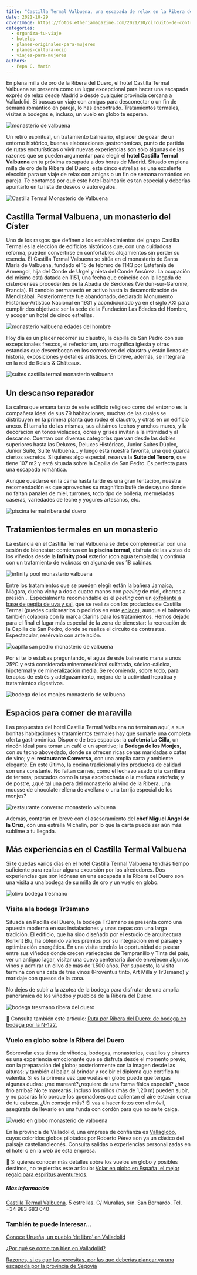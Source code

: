 ```yaml
---
title: "Castilla Termal Valbuena, una escapada de relax en la Ribera del Duero"
date: 2021-10-29
coverImage: https://fotos.etheriamagazine.com/2021/10/circuito-de-contrastes-monasterio-valbuena.jpg
categories: 
  - organiza-tu-viaje
  - hoteles
  - planes-originales-para-mujeres
  - planes-cultura-ocio
  - viajes-para-mujeres
authors: 
  - Pepa G. Marín
---
```


En plena milla de oro de la Ribera del Duero, el hotel Castilla Termal Valbuena se presenta como un lugar excepcional para hacer una escapada exprés de relax desde Madrid o desde cualquier provincia cercana a Valladolid. Si buscas un viaje con amigas para desconectar o un fin de semana romántico en pareja, lo has encontrado. Tratamientos termales, visitas a bodegas e, incluso, un vuelo en globo te esperan.

![monasterio de valbuena](https://fotos.etheriamagazine.com/2021/10/monasterio-valbuena.jpg "© Castilla Termal Valbuena, un cinco estrellas en el interior de un monasterio.")

Un retiro espiritual, un tratamiento balneario, el placer de gozar de un entorno 
histórico, buenas elaboraciones gastronómicas, punto de partida de rutas enoturísticas o 
vivir nuevas experiencias son sólo algunas de las razones que se pueden argumentar para 
elegir el **hotel Castilla Termal Valbuena** en tu próxima escapada a dos horas de 
Madrid. Situado en plena milla de oro de la Ribera del Duero, este cinco estrellas es 
una excelente elección para un viaje de relax con amigas o un fin de semana romántico en 
pareja. Te contamos por qué este hotel-balneario es tan especial y deberías apuntarlo en 
tu lista de deseos o autoregalos. 

![Castilla Termal Monasterio de Valbuena](https://fotos.etheriamagazine.com/2021/10/claustro-monasterio-valbuena.jpg "Claustro Castilla Termal Valbuena. © Pepa García")

## Castilla Termal Valbuena, un monasterio del Císter

Uno de los rasgos que definen a los establecimientos del grupo Castilla Termal es la 
elección de edificios históricos que, con una cuidadosa reforma, pueden convertirse en 
confortables alojamientos sin perder su esencia. El Castilla Termal Valbuena se sitúa en 
el monasterio de Santa María de Valbuena, fundado el 15 de febrero de 1143 por Estefanía 
de Armengol, hija del Conde de Urgel y nieta del Conde Ansúrez. La ocupación del mismo 
está datada en 1151, una fecha que coincide con la llegada de cistercienses procedentes 
de la Abadía de Berdones (Verdun-sur-Garonne, Francia). El cenobio permaneció en activo 
hasta la desamortización de Mendizábal. Posteriormente fue abandonado, declarado 
Monumento Histórico-Artístico Nacional en 1931 y acondicionado ya en el siglo XXI para 
cumplir dos objetivos: ser la sede de la Fundación Las Edades del Hombre, y acoger un 
hotel de cinco estrellas. 

![monasterio valbuena edades del hombre](https://fotos.etheriamagazine.com/2021/10/monasterio-valbuena-edades-hombre.jpg "El monasterio de Valbuena es la sede de Las Edades del Hombre. © Pepa García")

Hoy día es un placer recorrer su claustro, la capilla de San Pedro con sus excepcionales 
frescos, el refectorium, una magnífica iglesia y otras estancias que desembocan en los 
corredores del claustro y están llenas de historia, exposiciones y detalles artísticos. 
En breve, además, se integrará en la red de Relais & Châteaux. 

![suites castilla termal monasterio valbuena](https://fotos.etheriamagazine.com/2021/10/habitaciones-castilla-termal-valbuena.jpg "Sala de estar y distintas suites.")

## Un descanso reparador

La calma que emana tanto de este edificio religioso como del entorno es la compañera 
ideal de sus 79 habitaciones, muchas de las cuales se distribuyen en la primera planta 
que rodea el claustro, y otras en un edificio anexo. El tamaño de las mismas, sus 
altísimos techos y anchos muros, y la decoración en tonos violáceos, ocres y grises 
invitan a la intimidad y al descanso. Cuentan con diversas categorías que van desde las 
dobles superiores hasta las Deluxes, Deluxes Históricas, Junior Suites Dúplex, Junior 
Suite, Suite Valbuena... y luego está nuestra favorita, una que guarda ciertos secretos. 
Si quieres algo especial, reserva la **Suite del Tesoro**, que tiene 107 m2 y está 
situada sobre la Capilla de San Pedro. Es perfecta para una escapada romántica. 

Aunque quedarse en la cama hasta tarde es una gran tentación, nuestra recomendación es 
que aproveches su magnífico bufé de desayuno donde no faltan panales de miel, turrones, 
todo tipo de bollería, mermeladas caseras, variedades de leche y yogures artesanos, etc. 

![piscina termal ribera del duero](https://fotos.etheriamagazine.com/2021/10/piscina-termal-monasterio-valbuena.jpg "Piscina termal del © Castilla Termal Valbuena.")

## Tratamientos termales en un monasterio

La estancia en el Castilla Termal Valbuena se debe complementar con una sesión de 
bienestar: comienza en la **piscina termal**, disfruta de las vistas de los viñedos 
desde la **Infinity pool** exterior (con agua templada) y continúa con un tratamiento de 
_wellness_ en alguna de sus 18 cabinas. 

![infinity pool monasterio valbuena](https://fotos.etheriamagazine.com/2021/10/infinity-pool-castilla-termal-valbuena.jpg "Infinity pool del Castilla Termal Valbuena.")

Entre los tratamientos que se pueden elegir están la bañera Jamaica, Niágara, ducha 
vichy a dos o cuatro manos con _peeling_ de miel, chorros a presión... Especialmente 
recomendable es el _peeling_ con un [exfoliante a base de pepita de uva y 
sal](https://tienda.castillatermal.com/collections/cosmetica/products/peeling-sal-y-uva-200ml), 
que se realiza con los productos de Castilla Termal (puedes curiosearlos o pedirlos en 
este [enlace](https://tienda.castillatermal.com/collections/cosmetica)), aunque el 
balneario también colabora con la marca Clarins para los tratamientos. Hemos dejado para 
el final el lugar más especial de la zona de bienestar: la recreación de la Capilla de 
San Pedro, donde se realiza el circuito de contrastes. Espectacular, resérvalo con 
antelación. 

![capilla san pedro monasterio de valbuena](https://fotos.etheriamagazine.com/2021/10/circuito-de-contrastes-monasterio-valbuena.jpg "Sala de contrastes, una recreación de la Capilla de San Pedro. © CT Valbuena")

Por si te lo estabas preguntando, el agua de este balneario mana a unos 25ºC y está 
considerada mineromedicinal sulfatada, sódico-cálcica, hipotermal y de mineralización 
media. Se recomienda, sobre todo, para terapias de estrés y adelgazamiento, mejora de la 
actividad hepática y tratamientos digestivos. 

![bodega de los monjes monasterio de valbuena](https://fotos.etheriamagazine.com/2021/10/restaurante-bodega-monjes.jpg "Bodega de los Monjes. © P.G")

## Espacios para comer de maravilla

Las propuestas del hotel Castilla Termal Valbuena no terminan aquí, a sus bonitas 
habitaciones y tratamientos termales hay que sumarle una completa oferta gastronómica. 
Dispone de tres espacios: la **cafetería La Cilla**, un rincón ideal para tomar un café 
o un aperitivo; la **Bodega de los Monjes**, con su techo abovedado, donde se ofrecen 
ricas cenas maridadas o catas de vino; y el **restaurante Converso**, con una amplia 
carta y ambiente elegante. En este último, la cocina tradicional y los productos de 
calidad son una constante. No faltan carnes, como el lechazo asado o la carrillera de 
ternera; pescados como la raya escabechada o la merluza estofada; y de postre, ¿qué tal 
una pera del monasterio al vino de la Ribera, una mousse de chocolate rellena de 
avellana o una torrija especial de los monjes? 

![restaurante converso monasterio valbuena](https://fotos.etheriamagazine.com/2021/10/restaurante-converso-valbuena.jpg "Restaurante Converso y torrija. © Pepa García")

Además, contarán en breve con el asesoramiento del **chef Miguel Ángel de la Cruz**, con 
una estrella Michelin, por lo que la carta puede ser aún más sublime a tu llegada. 

## Más experiencias en el Castilla Termal Valbuena

Si te quedas varios días en el hotel Castilla Termal Valbuena tendrás tiempo suficiente 
para realizar alguna excursión por los alrededores. Dos experiencias que son idóneas en 
una escapada a la Ribera del Duero son una visita a una bodega de su milla de oro y un 
vuelo en globo. 

![olivo bodega tresmano](https://fotos.etheriamagazine.com/2021/10/bodega-tresmano.jpg "Olivo milenario de la bodega Tr3smano. © Pepa García")

### Visita a la bodega Tr3smano

Situada en Padilla del Duero, la bodega Tr3smano se presenta como una apuesta moderna en 
sus instalaciones y unas cepas con una larga tradición. El edificio, que ha sido 
diseñado por el estudio de arquitectura Konkrit Blu, ha obtenido varios premios por su 
integración en el paisaje y optimización energética. En una visita tendrás la 
oportunidad de pasear entre sus viñedos donde crecen variedades de Tempranillo y Tinta 
del país, ver un antiguo lagar, visitar una cueva centenaria donde envejecen algunos 
vinos y admirar un olivo de más de 1.500 años. Por supuesto, la visita termina con una 
cata de tres vinos (Proventus tinto, Art Milla y Tr3smano) y maridaje con quesos de la 
zona. 

No dejes de subir a la azotea de la bodega para disfrutar de una amplia panorámica de 
los viñedos y pueblos de la Ribera del Duero. 

![bodega tresmano ribera del duero](https://fotos.etheriamagazine.com/2021/10/bodega-tresmano-valladolid.jpg "Bodega Tr3smano. © P.G.")

📌 Consulta también este artículo: [Ruta por Ribera del Duero: de bodega en bodega por 
la 
N-122.](https://etheriamagazine.com/2018/05/21/ruta-del-vino-ribera-del-duero-valladolid/) 

### Vuelo en globo sobre la Ribera del Duero

Sobrevolar esta tierra de viñedos, bodegas, monasterios, castillos y pinares es una 
experiencia emocionante que se disfruta desde el momento previo, con la preparación del 
globo; posteriormente con la imagen desde las alturas; y también al bajar, al brindar y 
recibir el diploma que certifica tu valentía. Si es la primera vez que vuelas en globo 
puede que tengas algunas dudas: ¿me marearé?¿requiere de una forma física especial? 
¿hace frío arriba? No te marearás, incluso los niños (más de 1,20 m) pueden subir, y no 
pasarás frío porque los quemadores que calientan el aire estarán cerca de tu cabeza. ¿Un 
consejo más? Si vas a hacer fotos con el móvil, asegúrate de llevarlo en una funda con 
cordón para que no se te caiga. 

![vuelo en globo monasterio de valbuena](https://fotos.etheriamagazine.com/2021/10/vuelo-globo-ribera-duero.jpg "Vista desde el aire del Castilla Termal Valbuena. © P.G.")

En la provincia de Valladolid, una empresa de confianza es [Vallaglobo](https://vallaglobo.com/), 
cuyos coloridos globos pilotados por Roberto Pérez son ya un clásico del paisaje 
castellanoleonés. Consulta salidas o experiencias personalizadas en el hotel o en la web 
de esta empresa. 

📌 Si quieres conocer más detalles sobre los vuelos en globo y posibles destinos, no te 
pierdas este artículo: [Volar en globo en España, el mejor regalo para espíritus 
aventureros](https://etheriamagazine.com/2020/07/07/vuelos-en-globo-en-espana-regalo-viajero/). 

##### Más información

[Castilla Termal 
Valbuena](https://www.castillatermal.com/hoteles/monasterio-de-valbuena/). 5 estrellas. 
C/ Murallas, s/n. San Bernardo. Tel. +34 983 683 040 

### También te puede interesar...

[Conoce Urueña, un pueblo ‘de libro’ en 
Valladolid](https://etheriamagazine.com/2020/05/22/viajes-por-espana-uruena-un-pueblo-de-libro-en-valladolid/) 

[¿Por qué se come tan bien en 
Valladolid?](https://etheriamagazine.com/2019/01/31/bares-imprescindibles-finde-valladolid/) 

[Razones, si es que las necesitas, por las que deberías planear ya una escapada por la 
provincia de 
Segovia](https://etheriamagazine.com/2021/03/09/15-lugares-imprescindibles-que-ver-en-segovia-y-provincia/)
